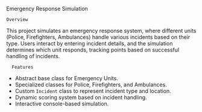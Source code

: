   Emergency Response Simulation

    Overview
This project simulates an emergency response system, where different units (Police, Firefighters, Ambulances) handle various incidents based on their type. Users interact by entering incident details, and the simulation determines which unit responds, tracking points based on successful handling of incidents.

      Features
- Abstract base class for Emergency Units.
- Specialized classes for Police, Firefighters, and Ambulances.
- Custom `Incident` class to represent incident type and location.
- Dynamic scoring system based on incident handling.
- Interactive console-based simulation.

   
